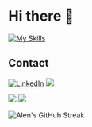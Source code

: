 # Hi there 👋

[![My Skills](https://skillicons.dev/icons?i=c,cpp,java,python,js,ts,solidity,html,css,bootstrap,sass,tailwind,nodejs,vite,react,nextjs,astro,django,express,spring,flask,mongodb,postgres,mysql,redis,postman&perline=7)](https://skillicons.dev)

## Contact

<p>
  <a href="https://www.linkedin.com/in/alen-george-577681276/" target="_blank"><img alt="LinkedIn" title="LinkedIn" src="https://img.shields.io/badge/-LinkedIn-0077B5?style=for-the-badge&logo=linkedin&logoColor=white"/></a>
  <a href="mailto:alencgeorge26@gmail.com" target="_blank"><img src="https://img.shields.io/badge/Gmail-D14836?style=for-the-badge&logo=gmail&logoColor=white"></a>
</p>


<div style={display:flex,align-items:center,justify-content:center,gap:64px}>
  <img src="https://github-readme-stats-sigma-five.vercel.app/api?username=alengeorge-26&show_icons=true&include_all_commits=true&count_private=true&theme=react&line_height=50"/>
  <img src="https://github-readme-stats.vercel.app/api/top-langs/?username=alengeorge-26&theme=react&line_height=50"/>
</div>

![Alen's GitHub Streak](https://github-readme-streak-stats.herokuapp.com?user=alengeorge-26&theme=radical&date_format=M%20j%5B%2C%20Y%5D)



<!-- <p align="center">
  <a href="https://skillicons.dev">
    <img src="https://skillicons.dev/icons?i=c,cpp,java,py,r" />
    <img src="https://skillicons.dev/icons?i=html,css,bootstrap,js,react" />
    <img src="https://skillicons.dev/icons?i=nodejs,express,spring,postman,mongodb" />
    <img src="https://skillicons.dev/icons?i=tensorflow,postgres,mysql,linux,bash" />
  </a>
</p> -->

<!--
**alengeorge-26/alengeorge-26** is a ✨ _special_ ✨ repository because its `README.md` (this file) appears on your GitHub profile.

Here are some ideas to get you started:

- 🔭 I’m currently working on ...
- 🌱 I’m currently learning Machine Learning
- 👯 I’m looking to collaborate on ...
- 🤔 I’m looking for help with ...
- 💬 Ask me about ...
- 📫 How to reach me: ...
- 😄 Pronouns: ...
- ⚡ Fun fact: ...
-->
